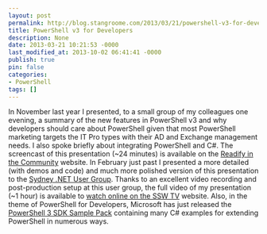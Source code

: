```yaml
---
layout: post
permalink: http://blog.stangroome.com/2013/03/21/powershell-v3-for-developers/
title: PowerShell v3 for Developers
description: None
date: 2013-03-21 10:21:53 -0000
last_modified_at: 2013-10-02 06:41:41 -0000
publish: true
pin: false
categories:
- PowerShell
tags: []
---
```

In November last year I presented, to a small group of my colleagues one evening, a summary of the new features in PowerShell v3 and why developers should care about PowerShell given that most PowerShell marketing targets the IT Pro types with their AD and Exchange management needs. I also spoke briefly about integrating PowerShell and C#. The screencast of this presentation (~24 minutes) is available on the [Readify in the Community](http://readify.net/resources/readify-in-the-community/other-presentations-by-readifarians) website. In February just past I presented a more detailed (with demos and code) and much more polished version of this presentation to the [Sydney .NET User Group](http://www.ssw.com.au/ssw/NETUG/Sydney.aspx). Thanks to an excellent video recording and post-production setup at this user group, the full video of my presentation (~1 hour) is available to [watch online on the SSW TV](http://tv.ssw.com/3046/powershell-v3-with-jason-stangroome) website. Also, in the theme of PowerShell for Developers, Microsoft has just released the [PowerShell 3 SDK Sample Pack](http://code.msdn.microsoft.com/Windows-PowerShell-30-SDK-9a34641d) containing many C# examples for extending PowerShell in numerous ways.
